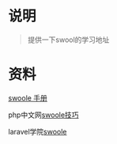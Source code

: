 # 说明

> 提供一下swool的学习地址

# 资料

[swoole 手册](https://www.kancloud.cn/fage/swoole_extension/691334)

php中文网[swoole技巧](https://www.php.cn/swoole/)

laravel学院[swoole](https://laravelacademy.org/search?term=swoole)



